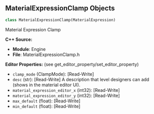 ## MaterialExpressionClamp Objects

```python
class MaterialExpressionClamp(MaterialExpression)
```

Material Expression Clamp

**C++ Source:**

- **Module**: Engine
- **File**: MaterialExpressionClamp.h

**Editor Properties:** (see get_editor_property/set_editor_property)

- ``clamp_mode`` (ClampMode):  [Read-Write]
- ``desc`` (str):  [Read-Write] A description that level designers can add (shows in the material editor UI).
- ``material_expression_editor_x`` (int32):  [Read-Write]
- ``material_expression_editor_y`` (int32):  [Read-Write]
- ``max_default`` (float):  [Read-Write]
- ``min_default`` (float):  [Read-Write]

<a id="unreal.MaterialExpressionClearCoatNormalCustomOutput"></a>